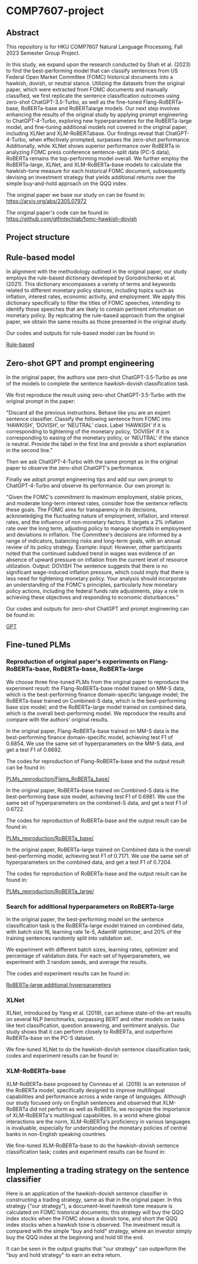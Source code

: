 # COMP7607-project

## Abstract

This repository is for HKU COMP7607 Natural Language Processing, Fall 2023 Semester Group Project.

In this study, we expand upon the research conducted by Shah et al. (2023) to find the best-performing model that can classify sentences
from US Federal Open Market Committee (FOMC) historical documents into a hawkish, dovish, or neutral stance. Utilizing the datasets from the original paper, which were extracted from FOMC documents and manually classified, we first replicate the sentence classification outcomes using zero-shot ChatGPT-3.5-Turbo, as well as the fine-tuned Flang-RoBERTa-base, RoBERTa-base and RoBERTalarge models. Our next step involves enhancing the results of the original study by applying prompt engineering to ChatGPT-4-Turbo, exploring new hyperparameters for the RoBERTa-large model, and fine-tuning additional models not covered in the original paper, including XLNet and XLM-RoBERTabase. Our findings reveal that ChatGPT-4-Turbo, when effectively prompted, surpasses the zero-shot performance. Additionally, while XLNet shows superior performance over RoBERTa in analyzing FOMC press conference sentence-split data (PC-S data), RoBERTa remains the top-performing model overall. We further employ the RoBERTa-large, XLNet, and XLM-RoBERTa-base models to calculate the hawkish-tone measure for each historical FOMC document, subsequently devising an investment strategy that yields additional returns over the simple buy-and-hold approach on the QQQ index.

The original paper we base our study on can be found in: 
https://arxiv.org/abs/2305.07972

The original paper's code can be found in:
https://github.com/gtfintechlab/fomc-hawkish-dovish

## Project structure

## Rule-based model

In alignment with the methodology outlined in the original paper, our study employs the rule-based dictionary developed by Gorodnichenko et al. (2021). This dictionary encompasses a variety of terms and keywords related to different monetary policy stances, including topics such as inflation, interest rates, economic activity, and employment. We apply this dictionary specifically to filter the titles of FOMC speeches, intending to identify those speeches that are likely to contain pertinent information on monetary policy. By replicating the rule-based approach from the original paper, we obtain the same results as those presented in the original study.

Our codes and outputs for rule-based model can be found in:

[Rule-based](Rule-based/)


## Zero-shot GPT and prompt engineering

In the original paper, the authors use zero-shot ChatGPT-3.5-Turbo as one of the models to complete the sentence hawkish-dovish classification task.

We first reproduce the result using zero-shot ChatGPT-3.5-Turbo with the original prompt in the paper: 

"Discard all the previous instructions. Behave like you are an expert sentence classifier. Classify the following sentence from FOMC into ‘HAWKISH’, ‘DOVISH’, or ‘NEUTRAL’ class. Label ‘HAWKISH’ if it is corresponding to tightening of the monetary policy, ‘DOVISH’ if it is corresponding to easing of the monetary policy, or ‘NEUTRAL’ if the stance is neutral. Provide the label in the first line and provide a short explanation in the second line."

Then we ask ChatGPT-4-Turbo with the same prompt as in the original paper to observe the zero-shot ChatGPT's performance.

Finally we adopt prompt engineering tips and add our own prompt to ChatGPT-4-Turbo and observe its performance. Our own prompt is:

"Given the FOMC's commitment to maximum employment, stable prices, and moderate long-term interest rates, consider how the sentence reflects these goals. The FOMC aims for transparency in its decisions, acknowledging the fluctuating nature of employment, inflation, and interest rates, and the influence of non-monetary factors. It targets a 2\% inflation rate over the long term, adjusting policy to manage shortfalls in employment and deviations in inflation. The Committee's decisions are informed by a range of indicators, balancing risks and long-term goals, with an annual review of its policy strategy. 
Example: 
Input:  However, other participants noted that the continued subdued trend in wages was evidence of an absence of upward pressure on inflation from the current level of resource utilization. 
Output: DOVISH The sentence suggests that there is no significant wage-induced inflation pressure, which could imply that there is less need for tightening monetary policy. 
Your analysis should incorporate an understanding of the FOMC's principles, particularly how monetary policy actions, including the federal funds rate adjustments, play a role in achieving these objectives and responding to economic disturbances."

Our codes and outputs for zero-shot ChatGPT and prompt engineering can be found in:

[GPT](GPT/)

## Fine-tuned PLMs

### Reproduction of original paper's experiments on Flang-RoBERTa-base, RoBERTa-base, RoBERTa-large

We choose three fine-tuned PLMs from the original paper to reproduce the experiment result: the Flang-RoBERTa-base model trained on MM-S data, which is the best-performing finance domain-specific language model; the RoBERTa-base trained on Combined-S data, which is the best-performing base size model; and the RoBERTa-large model trained on combined data, which is the overall best-performing model. We reproduce the results and compare with the authors' original results. 

In the original paper, Flang-RoBERTa-base trained on MM-S data is the best-performing finance domain-specific model, achieving test F1 of 0.6854. We use the same set of hyperparameters on the MM-S data, and get a test F1 of 0.6692.

The codes for reproduction of Flang-RoBERTa-base and the output result can be found in:

[PLMs_reproduction/Flang_RoBERTa_base/](PLMs_reproduction/Flang_RoBERTa_base/)

In the original paper, RoBERTa-base trained on Combined-S data is the best-performing base size model, achieving test F1 of 0.6981. We use the same set of hyperparameters on the combined-S data, and get a test F1 of 0.6722.

The codes for reproduction of RoBERTa-base and the output result can be found in:

[PLMs_reproduction/RoBERTa_base/](PLMs_reproduction/RoBERTa_base/)

In the original paper, RoBERTa-large trained on Combined data is the overall best-performing model, achieving test F1 of 0.7171. We use the same set of hyperparameters on the combined data, and get a test F1 of 0.7204.

The codes for reproduction of RoBERTa-base and the output result can be found in:

[PLMs_reproduction/RoBERTa_large/](PLMs_reproduction/RoBERTa_large/)

### Search for additional hyperparameters on RoBERTa-large

In the original paper, the best-performing model on the sentence classification task is the RoBERTa-large model trained on combined data, with batch size 16, learning rate 1e-5, AdamW optimizer, and 20% of the training sentences randomly split into validation set.

We experiment with different batch sizes, learning rates, optimizer and percentage of validation data. For each set of hyperparameters, we experiment with 3 random seeds, and average the results.

The codes and experiment results can be found in:

[RoBERTa-large additional hyperparameters](Reproduction/)

### XLNet

XLNet, introduced by Yang et al. (2019), can achieve state-of-the-art results on several NLP benchmarks, surpassing BERT and other models on tasks like text classification, question answering, and sentiment analysis. Our study shows that it can perform closely to RoBERTa, and outperform RoBERTa-base on the PC-S dataset. 

We fine-tuned XLNet to do the hawkish-dovish sentence classification task; codes and experiment results can be found in:



### XLM-RoBERTa-base

XLM-RoBERTa-base proposed by Conneau et al. (2019) is an extension of the RoBERTa model, specifically designed to improve multilingual capabilities and performance across a wide range of languages. Although our study focused only on English sentences and observed that XLM-RoBERTa did not perform as well as RoBERTa, we recognize the importance of XLM-RoBERTa's multilingual capabilities. In a world where global interactions are the norm, XLM-RoBERTa's proficiency in various languages is invaluable, especially for understanding the monetary policies of central banks in non-English speaking countries.

We fine-tuned XLM-RoBERTa-base to do the hawkish-dovish sentence classification task; codes and experiment results can be found in:



## Implementing a trading strategy on the sentence classifier

Here is an application of the hawkish-dovish sentence classifier in constructing a trading strategy, same as that in the original paper. In this strategy ("our strategy"), a document-level hawkish tone measure is calculated on FOMC historical documents; this strategy will buy the QQQ index stocks when the FOMC shows a dovish tone, and short the QQQ index stocks when a hawkish tone is observed. The investment result is compared with the simple "buy and hold" strategy, where an investor simply buy the QQQ index at the beginning and hold till the end.

It can be seen in the output graphs that "our strategy" can outperform the "buy and hold strategy" to earn an extra return.
